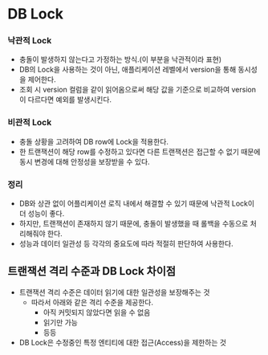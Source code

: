 # DB Lock

### 낙관적 Lock
- 충돌이 발생하지 않는다고 가정하는 방식.(이 부분을 낙관적이라 표현)
- DB의 Lock을 사용하는 것이 아닌, 애플리케이션 레벨에서 version을 통해 동시성을 제어한다.
- 조회 시 version 컬럼을 같이 읽어옴으로써 해당 값을 기준으로 비교하여 version이 다르다면 예외를 발생시킨다.

### 비관적 Lock
- 충돌 상황을 고려하여 DB row에 Lock을 적용한다.
- 한 트랜잭션이 해당 row를 수정하고 있다면 다른 트랜잭션은 접근할 수 없기 때문에 동시 변경에 대해 안정성을 보장받을 수 있다.

### 정리
- DB와 상관 없이 어플리케이션 로직 내에서 해결할 수 있기 때문에 낙관적 Lock이 더 성능이 좋다.
- 하지만, 트랜잭션이 존재하지 않기 때문에, 충돌이 발생했을 때 롤백을 수동으로 처리해줘야 한다.
- 성능과 데이터 일관성 등 각각의 중요도에 따라 적절히 판단하여 사용한다.

## 트랜잭션 격리 수준과 DB Lock 차이점
- 트랜잭션 격리 수준은 데이터 읽기에 대한 일관성을 보장해주는 것
    - 따라서 아래와 같은 격리 수준을 제공한다.
        - 아직 커밋되지 않았다면 읽을 수 없음
        - 읽기만 가능
        - 등등
- DB Lock은 수정중인 특정 엔티티에 대한 접근(Access)을 제한하는 것